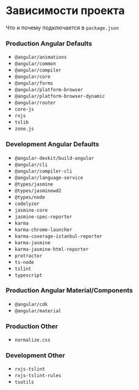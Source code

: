 # Зависимости проекта

Что и почему подключается в `package.json`


### Production Angular Defaults
* `@angular/animations`
* `@angular/common`
* `@angular/compiler`
* `@angular/core`
* `@angular/forms`
* `@angular/platform-browser`
* `@angular/platform-browser-dynamic`
* `@angular/router`
* `core-js`
* `rxjs`
* `tslib`
* `zone.js`

### Development Angular Defaults
* `@angular-devkit/build-angular`
* `@angular/cli`
* `@angular/compiler-cli`
* `@angular/language-service`
* `@types/jasmine`
* `@types/jasminewd2`
* `@types/node`
* `codelyzer`
* `jasmine-core`
* `jasmine-spec-reporter`
* `karma`
* `karma-chrome-launcher`
* `karma-coverage-istanbul-reporter`
* `karma-jasmine`
* `karma-jasmine-html-reporter`
* `protractor`
* `ts-node`
* `tslint`
* `typescript`

### Production Angular Material/Components
* `@angular/cdk`
* `@angular/material`

### Production Other
* `normalize.css`

### Development Other
* `rxjs-tslint`
* `rxjs-tslint-rules`
* `tsutils`
